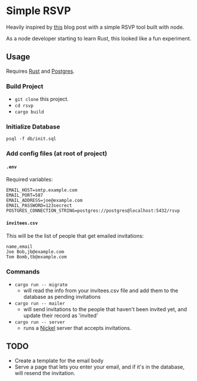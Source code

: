 Simple RSVP
===========

Heavily inspired by [this][1] blog post with a simple RSVP tool built with node.

As a node developer starting to learn Rust, this looked like a fun experiment.

Usage
-----

Requires [Rust][2] and [Postgres][3].

### Build Project

- `git clone` this project.
- `cd rsvp`
- `cargo build`

### Initialize Database

```
psql -f db/init.sql
```

### Add config files (at root of project)

#### `.env`

Required variables:

```
EMAIL_HOST=smtp.example.com
EMAIL_PORT=587
EMAIL_ADDRESS=joe@example.com
EMAIL_PASSWORD=123secrect
POSTGRES_CONNECTION_STRING=postgres://postgres@localhost:5432/rsvp
```

#### `invitees.csv`

This will be the list of people that get emailed invitations:

```
name,email
Joe Bob,jb@example.com
Tom Bomb,tb@example.com
```

### Commands

- `cargo run -- migrate` 
  - will read the info from your invitees.csv file and add them to the database
    as pending invitations
- `cargo run -- mailer`
  - will send invitations to the people that haven't been invited yet, and update
    their record as 'invited'
- `cargo run -- server`
  - runs a [Nickel][4] server that accepts invitations. 

TODO
----

- Create a template for the email body
- Serve a page that lets you enter your email, and if it's in the database,
  will resend the invitation.

[1]: http://ditrospecta.com/node/2016/07/11/simple-rsvp-node.html
[2]: https://www.rust-lang.org
[3]: https://www.postgresql.org/
[4]: http://nickel.rs/